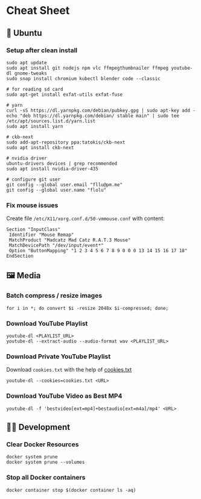 # Cheat Sheet

## 🐧 Ubuntu

### Setup after clean install

```
sudo apt update
sudo apt install git nodejs npm vlc ffmpegthumbnailer ffmpeg youtube-dl gnome-tweaks
sudo snap install chromium kubectl blender code --classic

# for reading sd card
sudo apt-get install exfat-utils exfat-fuse

# yarn
curl -sS https://dl.yarnpkg.com/debian/pubkey.gpg | sudo apt-key add -
echo "deb https://dl.yarnpkg.com/debian/ stable main" | sudo tee /etc/apt/sources.list.d/yarn.list
sudo apt install yarn

# ckb-next
sudo add-apt-repository ppa:tatokis/ckb-next
sudo apt install ckb-next

# nvidia driver
ubuntu-drivers devices | grep recommended
sudo apt install nvidia-driver-435

# configure git user
git config --global user.email "fllu@pm.me"
git config --global user.name "flolu"
```

### Fix mouse issues

Create file `/etc/X11/xorg.conf.d/50-vmmouse.conf` with content:

```
Section "InputClass"
 Identifier "Mouse Remap"
 MatchProduct "Madcatz Mad Catz R.A.T.3 Mouse"
 MatchDevicePath "/dev/input/event*"
 Option "ButtonMapping" "1 2 3 4 5 6 7 8 9 0 0 0 13 14 15 16 17 18"
EndSection
```

## 🖼️ Media

### Batch compress / resize images

```
for i in *; do convert $i -resize 2048x $i-compressed; done;
```

### Download YouTube Playlist

```
youtube-dl <PLAYLIST_URL>
youtube-dl --extract-audio --audio-format wav <PLAYLIST_URL>
```

### Download Private YouTube Playlist

Download `cookies.txt` with the help of [cookies.txt](https://chrome.google.com/webstore/detail/cookiestxt/njabckikapfpffapmjgojcnbfjonfjfg)

```
youtube-dl --cookies=cookies.txt <URL>
```

### Download YouTube Video as Best MP4

```
youtube-dl -f 'bestvideo[ext=mp4]+bestaudio[ext=m4a]/mp4' <URL>
```

## 👨‍💻️ Development

### Clear Docker Resources

```
docker system prune
docker system prune --volumes
```

### Stop all Docker containers

```
docker container stop $(docker container ls -aq)
```
